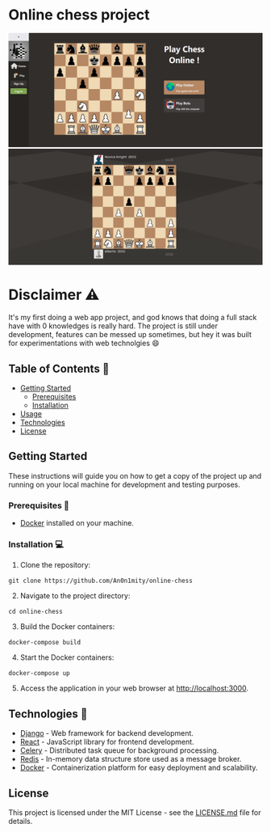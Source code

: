 # Online chess project

![Landing Page](landing_screenshot.png)
![Game Page](game_screenshot.png)

# Disclaimer :warning:

It's my first doing a web app project, and god knows that doing a full stack have with 0 knowledges is really hard.
The project is still under development, features can be messed up sometimes, but hey it was built for experimentations
with web technolgies :smile:

## Table of Contents :eyes:

- [Getting Started](#getting-started)
  - [Prerequisites](#prerequisites)
  - [Installation](#installation)
- [Usage](#usage)
- [Technologies](#technologies)
- [License](#license)

## Getting Started

These instructions will guide you on how to get a copy of the project up and running on your local machine for development and testing purposes.

### Prerequisites :whale:

- [Docker](https://www.docker.com/) installed on your machine.

### Installation :computer:

1. Clone the repository:

```shell
git clone https://github.com/An0n1mity/online-chess
```

2. Navigate to the project directory:

```shell
cd online-chess
```

3. Build the Docker containers:

```shell
docker-compose build
```

4. Start the Docker containers:

```shell
docker-compose up
```

5. Access the application in your web browser at [http://localhost:3000](http://localhost:3000).


## Technologies :wrench:

- [Django](https://www.djangoproject.com/) - Web framework for backend development.
- [React](https://reactjs.org/) - JavaScript library for frontend development.
- [Celery](http://www.celeryproject.org/) - Distributed task queue for background processing.
- [Redis](https://redis.io/) - In-memory data structure store used as a message broker.
- [Docker](https://www.docker.com/) - Containerization platform for easy deployment and scalability.

## License

This project is licensed under the MIT License - see the [LICENSE.md](LICENSE.MD) file for details.


